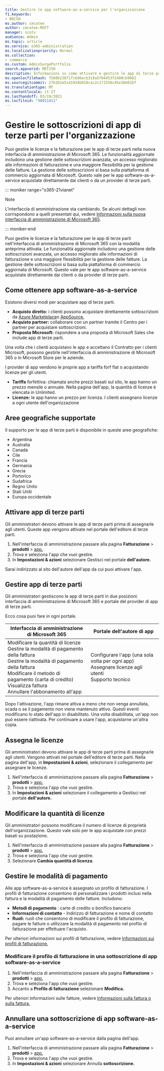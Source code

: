 ```yaml
---
title: Gestire le app software-as-a-service per l'organizzazione
f1.keywords:
- NOCSH
ms.author: cmcatee
author: cmcatee-MSFT
manager: scotv
audience: Admin
ms.topic: article
ms.service: o365-administration
ms.localizationpriority: Normal
ms.collection:
- commerce
ms.custom: AdminSurgePortfolio
search.appverid: MET150
description: Informazioni su come attivare e gestire le app di terze parti nell'interfaccia di amministrazione di Microsoft 365.
ms.openlocfilehash: f560b23871fc6d6ecb319a5704453f2400cb9982
ms.sourcegitcommit: 27b2b2e5c41934b918cac2c171556c45e36661bf
ms.translationtype: MT
ms.contentlocale: it-IT
ms.lasthandoff: 03/19/2021
ms.locfileid: "50911411"
---
```

# <a name="manage-third-party-app-subscriptions-for-your-organization"></a>Gestire le sottoscrizioni di app di terze parti per l'organizzazione

Puoi gestire le licenze e la fatturazione per le app di terze parti nella nuova interfaccia di amministrazione di Microsoft 365. Le funzionalità aggiornate includono una gestione delle sottoscrizioni avanzata, un accesso migliorato alle informazioni di fatturazione e una maggiore flessibilità per la gestione delle fatture. La gestione delle sottoscrizioni si basa sulla piattaforma di commercio aggiornata di Microsoft. Questo vale per le app software-as-a-service acquistate direttamente dai clienti o da un provider di terze parti.

::: moniker range="o365-21vianet"

> [!NOTE]
> L'interfaccia di amministrazione sta cambiando. Se alcuni dettagli non corrispondono a quelli presentati qui, vedere [Informazioni sulla nuova interfaccia di amministrazione di Microsoft 365](../admin/microsoft-365-admin-center-preview.md?preserve-view=true&view=o365-21vianet).

::: moniker-end

Puoi gestire le licenze e la fatturazione per le app di terze parti nell'interfaccia di amministrazione di Microsoft 365 con la modalità anteprima attivata. Le funzionalità aggiornate includono una gestione delle sottoscrizioni avanzata, un accesso migliorato alle informazioni di fatturazione e una maggiore flessibilità per la gestione delle fatture. La gestione delle sottoscrizioni si basa sulla piattaforma di commercio aggiornata di Microsoft. Questo vale per le app software-as-a-service acquistate direttamente dai clienti o da provider di terze parti.


## <a name="how-to-get-software-as-a-service-apps"></a>Come ottenere app software-as-a-service

Esistono diversi modi per acquistare app di terze parti.

- **Acquisto diretto:** i clienti possono acquistare direttamente sottoscrizioni da [Azure Marketplace](https://azuremarketplace.microsoft.com/marketplace/)o [AppSource.](https://www.appsource.com/)
- **Acquisto partner:** collaborare con un partner tramite il Centro per i partner per acquistare sottoscrizioni.
- **Proposta Microsoft:** rispondere a una proposta di Microsoft Sales che include app di terze parti.

Una volta che i clienti acquistano le app e accettano il Contratto per i clienti Microsoft, possono gestirle nell'interfaccia di amministrazione di Microsoft 365 o in Microsoft Store per le aziende.

I provider di app vendono le proprie app a tariffa forf flat o acquistando licenze per gli utenti.

- **Tariffa** forfettiva: chiamata anche prezzi basati sul sito, le app hanno un prezzo mensile o annuale. Nella pagina dell'app, la quantità di licenze è elencata in Unlimited.
- **Licenze:** le app hanno un prezzo per licenza. I clienti assegnano licenze a ogni utente dell'organizzazione

## <a name="supported-regions"></a>Aree geografiche supportate

Il supporto per le app di terze parti è disponibile in queste aree geografiche:

- Argentina
- Australia
- Canada
- Cile
- Francia
- Germania
- Grecia
- Portorico
- Sudafrica
- Regno Unito
- Stati Uniti
- Europa occidentale

## <a name="activate-third-party-apps"></a>Attivare app di terze parti

Gli amministratori devono attivare le app di terze parti prima di assegnarle agli utenti. Queste app vengono attivate nel portale dell'editore di terze parti.

1. Nell'interfaccia di amministrazione passare alla pagina **Fatturazione**  >  **prodotti**  >  <a href="https://go.microsoft.com/fwlink/p/?linkid=2125823" target="_blank">app.</a>
2. Trova e seleziona l'app che vuoi gestire.
3. In **Impostazioni & azioni** selezionare Gestisci nel portale **dell'autore.**

Sarai indirizzato al sito dell'autore dell'app da cui puoi attivare l'app.

## <a name="manage-third-party-apps"></a>Gestire app di terze parti

Gli amministratori gestiscono le app di terze parti in due posizioni: interfaccia di amministrazione di Microsoft 365 e portale del provider di app di terze parti.

Ecco cosa puoi fare in ogni portale.

| Interfaccia di amministrazione di Microsoft 365 | Portale dell'autore di app |
| --- | --- |
| Modificare la quantità di licenze <br> Gestire la modalità di pagamento della fattura <br> Gestire la modalità di pagamento della fattura <br> Modificare il metodo di pagamento (carta di credito) <br> Visualizza fattura <br> Annullare l'abbonamento all'app | Configurare l'app (una sola volta per ogni app) <br> Assegnare licenze agli utenti <br> Supporto tecnico |

Dopo l'attivazione, l'app rimane attiva a meno che non venga annullata, scada o se il pagamento non viene mantenuto attivo. Questi eventi modificano lo stato dell'app in disabilitato. Una volta disabilitata, un'app non può essere riattivata. Per continuare a usare l'app, acquistarne un'altra copia.

## <a name="assign-licenses"></a>Assegna le licenze

Gli amministratori devono attivare le app di terze parti prima di assegnarle agli utenti. Vengono attivati nel portale dell'editore di terze parti. Nella pagina dell'app, in **Impostazioni & azioni**, selezionare il collegamento per assegnare le licenze.

1. Nell'interfaccia di amministrazione passare alla pagina **Fatturazione**  >  **prodotti**  >  <a href="https://go.microsoft.com/fwlink/p/?linkid=2125823" target="_blank">app.</a>
2. Trova e seleziona l'app che vuoi gestire.
3. In **Impostazioni & azioni** selezionare il collegamento a Gestisci nel portale **dell'autore.**

## <a name="change-license-quantity"></a>Modificare la quantità di licenze

Gli amministratori possono modificare il numero di licenze di proprietà dell'organizzazione. Questo vale solo per le app acquistate con prezzi basati su postazione.

1. Nell'interfaccia di amministrazione passare alla pagina **Fatturazione**  >  **prodotti**  >  <a href="https://go.microsoft.com/fwlink/p/?linkid=2125823" target="_blank">app.</a>
2. Trova e seleziona l'app che vuoi gestire.
3. Selezionare **Cambia quantità di licenza**.

## <a name="manage-payment-methods"></a>Gestire le modalità di pagamento

Alle app software-as-a-service è assegnato un profilo di fatturazione. I profili di fatturazione consentono di personalizzare i prodotti inclusi nella fattura e la modalità di pagamento delle fatture. Includono:

- **Metodi di pagamento** : carte di credito o bonifico bancario
- **Informazioni di contatto** - Indirizzo di fatturazione e nome di contatto
- **Ruoli:** ruoli che consentono di modificare il profilo di fatturazione, pagare le fatture o utilizzare la modalità di pagamento nel profilo di fatturazione per effettuare l'acquisto.

Per ulteriori informazioni sui profili di fatturazione, vedere [Informazioni sui profili di fatturazione.](/microsoft-store/billing-profile)

### <a name="change-the-billing-profile-on-a-software-as-a-service-app-subscription"></a>Modificare il profilo di fatturazione in una sottoscrizione di app software-as-a-service

1. Nell'interfaccia di amministrazione passare alla pagina **Fatturazione**  >  **prodotti**  >  <a href="https://go.microsoft.com/fwlink/p/?linkid=2125823" target="_blank">app.</a>
2. Trova e seleziona l'app che vuoi gestire.
3. Accanto a **Profilo di fatturazione** selezionare **Modifica.**

Per ulteriori informazioni sulle fatture, vedere [Informazioni sulla fattura o sulla fattura.](billing-and-payments/understand-your-invoice.md)

## <a name="cancel-a-software-as-a-service-app-subscription"></a>Annullare una sottoscrizione di app software-as-a-service

Puoi annullare un'app software-as-a-service dalla pagina dell'app.

1. Nell'interfaccia di amministrazione passare alla pagina **Fatturazione**  >  **prodotti**  >  <a href="https://go.microsoft.com/fwlink/p/?linkid=2125823" target="_blank">app.</a>
2. Trova e seleziona l'app che vuoi gestire.
3. In **Impostazioni & azioni** selezionare Annulla **sottoscrizione.**